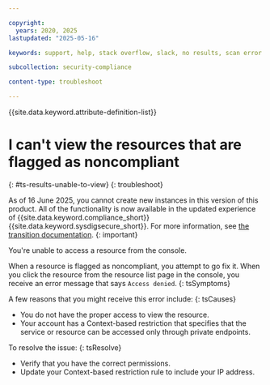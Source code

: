 ```yaml
---

copyright:
  years: 2020, 2025
lastupdated: "2025-05-16"

keywords: support, help, stack overflow, slack, no results, scan error

subcollection: security-compliance

content-type: troubleshoot

---
```


{{site.data.keyword.attribute-definition-list}}

# I can't view the resources that are flagged as noncompliant
{: #ts-results-unable-to-view}
{: troubleshoot} 


As of 16 June 2025, you cannot create new instances in this version of this product. All of the functionality is now available in the updated experience of {{site.data.keyword.compliance_short}} {{site.data.keyword.sysdigsecure_short}}. For more information, see [the transition documentation](/docs/security-compliance?topic=security-compliance-scc-transition). 
{: important}


You're unable to access a resource from the console.


When a resource is flagged as noncompliant, you attempt to go fix it. When you click the resource from the resource list page in the console, you receive an error message that says `Access denied`.
{: tsSymptoms} 

A few reasons that you might receive this error include:
{: tsCauses}

* You do not have the proper access to view the resource.
* Your account has a Context-based restriction that specifies that the service or resource can be accessed only through private endpoints. 

To resolve the issue:
{: tsResolve}

* Verify that you have the correct permissions.
* Update your Context-based restriction rule to include your IP address.

